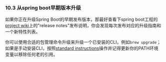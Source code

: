 ### 10.3 从spring boot早期版本升级

如果你正在升级Spring Boot的早期发布版本，那最好查看下spring boot工程的[project wiki](http://github.com/spring-projects/spring-boot/wiki)上的"release notes"发布说明，你会发现每次发布对应的升级指南和一个新特性列表。

你可以使用合适的包管理命令升级来升级一个已安装的CLI，例如`brew upgrade`；如果是手动安装CLI，按照[standard instructions](https://qbgbook.gitbooks.io/spring-boot-reference-guide-zh/content/II.%20Getting%20started/10.2.1.%20Manual%20installation.md)操作并记得更新你的PATH环境变量以移除任何老的引用。



